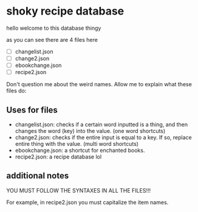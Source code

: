 # shoky recipe database
hello welcome to this database thingy

as you can see there are 4 files here

- [ ] changelist.json
- [ ] change2.json
- [ ] ebookchange.json
- [ ] recipe2.json

Don't question me about the weird names. Allow me to explain what these files do:

## Uses for files

- changelist.json: checks if a certain word inputted is a thing, and then changes the word (key) into the value. (one word shortcuts)
- change2.json: checks if the entire input is equal to a key. If so, replace entire thing with the value. (multi word shortcuts)
- ebookchange.json: a shortcut for enchanted books.
- recipe2.json: a recipe database lol

## additional notes

YOU MUST FOLLOW THE SYNTAXES IN ALL THE FILES!!!

For example, in recipe2.json you must capitalize the item names.
